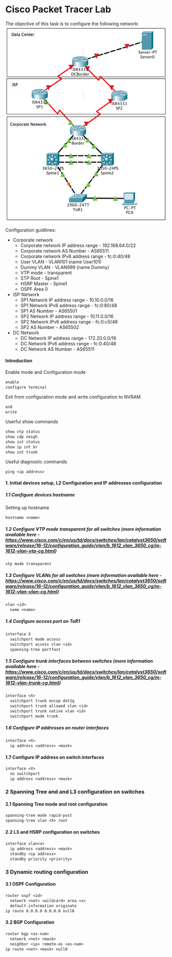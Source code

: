 # Cisco Packet Tracer Lab
The objective of this task is to configure the following network:
![Network topology](diagram.png)

Configuration guidlines:
- Corporate network
  - Corporate network IP address range - 192.168.64.0/22
  - Corporate network AS Number - AS65511
  - Corporate network IPv6 address range - fc:0:40/48
  - User VLAN - VLAN101 (name User101)
  - Dummy VLAN - VLAN999 (name Dummy)
  - VTP mode - transparent
  - STP Root - Spine1
  - HSRP Master - Spine1
  - OSPF Area 0
- ISP Network
  - SP1 Network IP address range - 10.10.0.0/16
  - SP1 Network IPv6 address range - fc:0:80/48
  - SP1 AS Number - AS65501
  - SP2 Network IP address range - 10.11.0.0/16
  - SP2 Network IPv6 address range - fc:0:c0/48
  - SP2 AS Number - AS65502
- DC Network
  - DC Network IP address range - 172.20.0.0/16
  - DC Network IPv6 address range - fc:0:40/48
  - DC Network AS Number - AS65511
  
#### Introduction
Enable mode and Configuration mode
```
enable
configure terminal
```
Exit from configuration mode and write configuration to NVRAM
```
end
write
```
Userful show commands
```
show vtp status
show cdp neigh
show int status
show ip int br
show int trunk
```
Useful diagnostic commands
```
ping <ip address>
```
#### 1.  Initial devices setup, L2 Configuration and IP addresses configuration
##### 1.1 Configure devices hostname
Setting up hostname
```
hostname <name>
```
##### 1.2 Configure VTP mode transparent for all switches (more information available here - https://www.cisco.com/c/en/us/td/docs/switches/lan/catalyst3650/software/release/16-12/configuration_guide/vlan/b_1612_vlan_3650_cg/m-1612-vlan-vtp-cg.html)
```
vtp mode transparent
```
##### 1.3 Configure VLANs for all switches (more information available here - https://www.cisco.com/c/en/us/td/docs/switches/lan/catalyst3650/software/release/16-12/configuration_guide/vlan/b_1612_vlan_3650_cg/m-1612-vlan-vlan-cg.html)
```
vlan <id>
  name <name>
```
##### 1.4 Configure access port on ToR1
```
interface X
  switchport mode access
  switchport access vlan <id>
  spanning-tree portfast
```
##### 1.5 Configure trunk interfaces between switches (more information available here - https://www.cisco.com/c/en/us/td/docs/switches/lan/catalyst3650/software/release/16-12/configuration_guide/vlan/b_1612_vlan_3650_cg/m-1612-vlan-trunk-cg.html)
```
interface <X>
  switchport trunk encap dot1q
  switchport trunk allowed vlan <id>
  switchport trunk native vlan <id>
  switchport mode trunk
```
##### 1.6 Configure IP addresses on router interfaces
```
interface <X>
  ip address <address> <mask>
```
#### 1.7 Configure IP address on switch interfaces
```
interface <X>
  no switchport
  ip address <address> <mask>
```
### 2 Spanning Tree and and L3 configuration on switches
#### 2.1 Spanning Tree mode and root configuration
```
spanning-tree mode rapid-pvst
spanning-tree vlan <X> root
```
#### 2.2 L3 and HSRP configuration on switches
```
interface vlan<x>
  ip address <address> <mask>
  standby <ip address>
  standby priority <priority>
```
### 3 Dynamic routing configuration
#### 3.1 OSPF Configuration
```
router ospf <id>
  network <net> <wildcard> area <x>
  default-information originate
ip route 0.0.0.0 0.0.0.0 null0
```
#### 3.2 BGP Configuration
```
router bgp <as-num>
  network <net> <mask>
  neighbor <ip> remote-as <as-num>
ip route <net> <mask> null0
```
